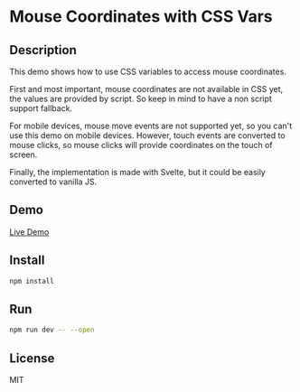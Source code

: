 # Mouse Coordinates with CSS Vars

## Description

This demo shows how to use CSS variables to access mouse coordinates.

First and most important, mouse coordinates are not available in CSS yet, the values are provided by script. So keep in mind to have a non script support fallback.

For mobile devices, mouse move events are not supported yet, so you can't use this demo on mobile devices. However, touch events are converted to mouse clicks, so mouse clicks will provide coordinates on the touch of screen.

Finally, the implementation is made with Svelte, but it could be easily converted to vanilla JS.

## Demo
[Live Demo](https://mouse-coordinates-with-css-vars.vercel.app/)

## Install

```bash
npm install
```
## Run

```bash
npm run dev -- --open
```

## License

MIT